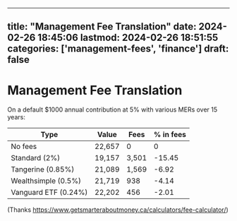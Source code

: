 
---
title: "Management Fee Translation"
date: 2024-02-26 18:45:06
lastmod: 2024-02-26 18:51:55
categories: ['management-fees', 'finance']
draft: false
---


# Management Fee Translation
On a default $1000 annual contribution at 5% with various MERs over 15 years:

| Type                 | Value  | Fees  | % in fees |
|----------------------|--------|-------|-----------|
| No fees              | 22,657 | 0     | 0         |
| Standard (2%)        | 19,157 | 3,501 | -15.45    |
| Tangerine (0.85%)    | 21,089 | 1,569 | -6.92     |
| Wealthsimple (0.5%)  | 21,719 | 938   | -4.14     |
| Vanguard ETF (0.24%) | 22,202 | 456   | -2.01     |


(Thanks https://www.getsmarteraboutmoney.ca/calculators/fee-calculator/)

<!-- #public #management-fees #finance -->

<!-- {BearID:C4388E5C-CB01-4F7C-B5B7-97B2A0344DBB} -->
